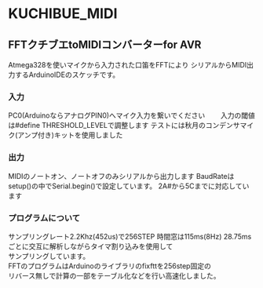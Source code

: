 # KUCHIBUE_MIDI

## FFTクチブエtoMIDIコンバーターfor AVR

Atmega328を使いマイクから入力された口笛をFFTにより
シリアルからMIDI出力するArduinoIDEのスケッチです。

### 入力
PC0(ArduinoならアナログPIN0)へマイク入力を繋いでください　　
入力の閾値は#define THRESHOLD_LEVELで調整します 
テストには秋月のコンデンサマイク(アンプ付き)キットを使用しました

### 出力
MIDIのノートオン、ノートオフのみシリアルから出力します
BaudRateはsetup()の中でSerial.begin()で設定しています。
2A#から5Cまでに対応しています

### プログラムについて
サンプリングレート2.2Khz(452us)で256STEP
時間窓は115ms(8Hz)
28.75msごとに交互に解析しながらタイマ割り込みを使用して  
サンプリングしています。  
FFTのプログラムはArduinoのライブラリのfixfttを256step固定の  
リバース無しで計算の一部をテーブル化などを行い高速化しました。　　

